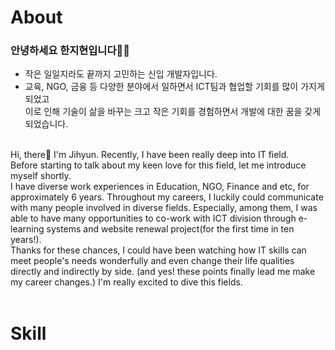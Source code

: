 # About
### 안녕하세요 한지현입니다👩‍💻

- 작은 일일지라도 끝까지 고민하는 신입 개발자입니다.
- 교육, NGO, 금융 등 다양한 분야에서 일하면서 ICT팀과 협업할 기회를 많이 가지게 되었고<br>
이로 인해 기술이 삶을 바꾸는 크고 작은 기회를 경험하면서 개발에 대한 꿈을 갖게 되었습니다.
<br>
Hi, there👋 I'm Jihyun. Recently, I have been really deep into IT field.<br>
Before starting to talk about my keen love for this field, let me introduce myself shortly.<br>
I have diverse work experiences in Education, NGO, Finance and etc, for approximately 6 years.
Throughout my careers, I luckily could communicate with many people involved in diverse fields. Especially, among them, I was able to have many opportunities to co-work with ICT division through e-learning systems and website renewal project(for the first time in ten years!).<br>
Thanks for these chances, I could have been watching how IT skills can meet people's needs wonderfully and even change their life qualities directly and indirectly by side. (and yes! these points finally lead me make my career changes.) I'm really excited to dive this fields.
<br><br>

# Skill
